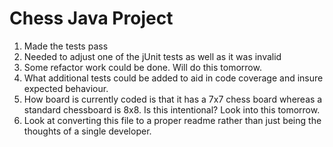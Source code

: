 # Chess Java Project

1.  Made the tests pass
2.  Needed to adjust one of the jUnit tests as well as it was invalid
3.  Some refactor work could be done.  Will do this tomorrow.
4.  What additional tests could be added to aid in code coverage and insure 
    expected behaviour.
4.  How board is currently coded is that it has a 7x7 chess board whereas a 
    standard chessboard is 8x8.  Is this intentional?  Look into this tomorrow.
5.  Look at converting this file to a proper readme rather than just being the 
    thoughts of a single developer.    
